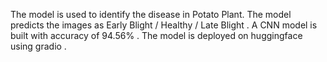 The model is used to identify the disease in Potato Plant. The model predicts the images as Early Blight / Healthy / Late Blight . A CNN model is built with accuracy of 94.56% . The model is deployed on huggingface using gradio .
